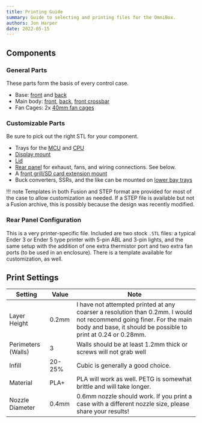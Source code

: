 ```yaml
---
title: Printing Guide
summary: Guide to selecting and printing files for the OmniBox.
authors: Jon Harper
date: 2022-05-15
---
```


## Components

### General Parts

These parts form the basis of every control case.

- Base: [front][1] and [back][2]
- Main body: [front][3], [back][4], [front crossbar][5]
- Fan Cages: 2x [40mm fan cages][6]

### Customizable Parts

Be sure to pick out the right STL for your component.

- Trays for the [MCU][7] and [CPU][8]
- [Display mount][9]
- [Lid][10]
- [Rear panel][11] for exhaust, fans, and wiring connections. See below.
- A [front grill/SD card extension mount][12]
- Buck converters, SSRs, and the like can be mounted on [lower bay trays][13]

!!! note
    Templates in both Fusion and STEP format are provided for most of the case to allow customization as needed. If a STEP file is available but not a Fusion archive, this is possibly because the design was recently modified.

### Rear Panel Configuration

This is a very printer-specific file. Included are two stock `.STL` files: a typical Ender 3 or Ender 5 type printer with 5-pin ABL and 3-pin lights, and the same setup with the addition of one extra thermistor port and two extra fan ports (to be used in an enclosure). There is a template available for customization, as well.

## Print Settings

| Setting            | Value  | Note |
|--------------------|--------|------|
| Layer Height       | 0.2mm  | I have not attempted printed at any coarser a resolution than 0.2mm. I would not recommend going finer. For the main body and base, it should be possible to print at 0.24 or 0.28mm. |
| Perimeters (Walls) | 3      | Walls should be at least 1.2mm thick or screws will not grab well |
| Infill             | 20-25% | Cubic is generally a good choice. |
| Material           | PLA+   | PLA will work as well. PETG is somewhat brittle and will take longer. |
| Nozzle Diameter    | 0.4mm  | 0.6mm nozzle should work. If you print a case with a different nozzle size, please share your results! |

[1]: https://github.com/jon-harper/OmniBox/blob/main/Base/Base%20-%20Front.stl
[2]: https://github.com/jon-harper/OmniBox/blob/main/Base/Base%20-%20Back.stl
[3]: https://github.com/jon-harper/OmniBox/blob/main/Main%20Body/Main%20Body%20-%20Front.stl
[4]: https://github.com/jon-harper/OmniBox/blob/main/Main%20Body/Main%20Body%20-%20Rear.stl
[5]: https://github.com/jon-harper/OmniBox/blob/main/Main%20Body/Main%20Body%20-%20Front%20Crossbar.stl
[6]: https://github.com/jon-harper/OmniBox/blob/main/Main%20Body/40mm%20Fan%20Cage.stl
[7]: https://github.com/jon-harper/OmniBox/tree/main/MCU
[8]: https://github.com/jon-harper/OmniBox/tree/main/CPU
[9]: https://github.com/jon-harper/OmniBox/tree/main/Display
[10]: https://github.com/jon-harper/OmniBox/tree/main/Lid
[11]: https://github.com/jon-harper/OmniBox/tree/main/Rear%20Panel
[12]: https://github.com/jon-harper/OmniBox/tree/main/Front%20Panel
[13]: https://github.com/jon-harper/OmniBox/tree/main/Lower%20Bay